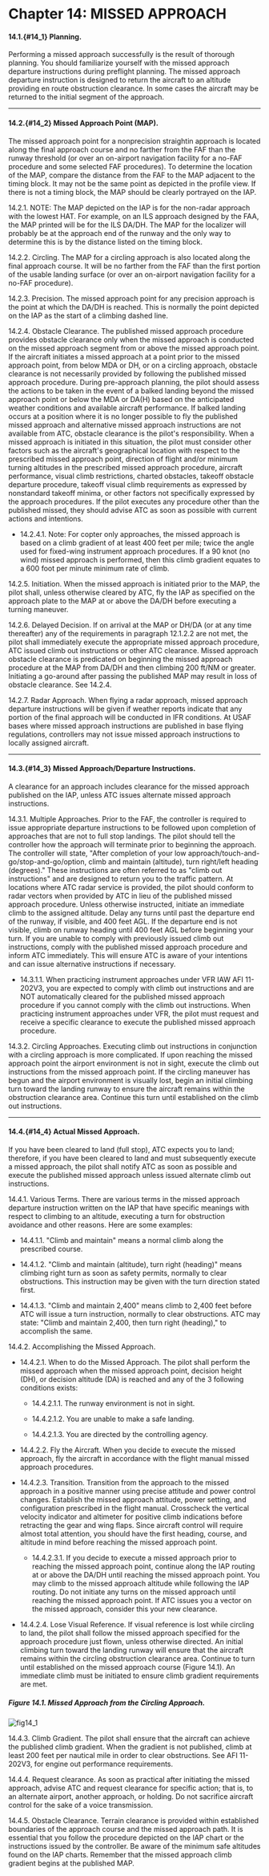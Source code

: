 # Chapter 14: MISSED APPROACH

#### 14.1.{#14_1} Planning.

Performing a missed approach successfully is the result of thorough planning. You should familiarize yourself with the missed approach departure instructions during preflight planning. The missed approach departure instruction is designed to return the aircraft to an altitude providing en route obstruction clearance. In some cases the aircraft may be returned to the initial segment of the approach.

----

#### 14.2.{#14_2} Missed Approach Point (MAP).

The missed approach point for a nonprecision straightin approach is located along the final approach course and no farther from the FAF than the runway threshold (or over an on-airport navigation facility for a no-FAF procedure and some selected FAF procedures). To determine the location of the MAP, compare the distance from the FAF to the MAP adjacent to the timing block. It may not be the same point as depicted in the profile view. If there is not a timing block, the MAP should be clearly portrayed on the IAP.

14.2.1. NOTE: The MAP depicted on the IAP is for the non-radar approach with the lowest HAT. For example, on an ILS approach designed by the FAA, the MAP printed will be for the ILS DA/DH. The MAP for the localizer will probably be at the approach end of the runway and the only way to determine this is by the distance listed on the timing block.

14.2.2. Circling. The MAP for a circling approach is also located along the final approach course. It will be no farther from the FAF than the first portion of the usable landing surface (or over an on-airport navigation facility for a no-FAF procedure).

14.2.3. Precision. The missed approach point for any precision approach is the point at which the DA/DH is reached. This is normally the point depicted on the IAP as the start of a climbing dashed line.

14.2.4. Obstacle Clearance. The published missed approach procedure provides obstacle clearance only when the missed approach is conducted on the missed approach segment from or above the missed approach point. If the aircraft initiates a missed approach at a point prior to the missed approach point, from below MDA or DH, or on a circling approach, obstacle clearance is not necessarily provided by following the published missed approach procedure. During pre-approach planning, the pilot should assess the actions to be taken in the event of a balked landing beyond the missed approach point or below the MDA or DA(H) based on the anticipated weather conditions and available aircraft performance. If balked landing occurs at a position where it is no longer possible to fly the published missed approach and alternative missed approach instructions are not available from ATC, obstacle clearance is the pilot's responsibility. When a missed approach is initiated in this situation, the pilot must consider other factors such as the aircraft's geographical location with respect to the prescribed missed approach point, direction of flight and/or minimum turning altitudes in the prescribed missed approach procedure, aircraft performance, visual climb restrictions, charted obstacles, takeoff obstacle departure procedure, takeoff visual climb requirements as expressed by nonstandard takeoff minima, or other factors not specifically expressed by the approach procedures. If the pilot executes any procedure other than the published missed, they should advise ATC as soon as possible with current actions and intentions.

+ 14.2.4.1. Note: For copter only approaches, the missed approach is based on a climb gradient of at least 400 feet per mile; twice the angle used for fixed-wing instrument approach procedures. If a 90 knot (no wind) missed approach is performed, then this climb gradient equates to a 600 foot per minute minimum rate of climb.

14.2.5. Initiation. When the missed approach is initiated prior to the MAP, the pilot shall, unless otherwise cleared by ATC, fly the IAP as specified on the approach plate to the MAP at or above the DA/DH before executing a turning maneuver.

14.2.6. Delayed Decision. If on arrival at the MAP or DH/DA (or at any time thereafter) any of the requirements in paragraph 12.1.2.2 are not met, the pilot shall immediately execute the appropriate missed approach procedure, ATC issued climb out instructions or other ATC clearance. Missed approach obstacle clearance is predicated on beginning the missed approach procedure at the MAP from DA/DH and then climbing 200 ft/NM or greater. Initiating a go-around after passing the published MAP may result in loss of obstacle clearance. See 14.2.4.

14.2.7. Radar Approach. When flying a radar approach, missed approach departure instructions will be given if weather reports indicate that any portion of the final approach will be conducted in IFR conditions. At USAF bases where missed approach instructions are published in base flying regulations, controllers may not issue missed approach instructions to locally assigned aircraft.

----

#### 14.3.{#14_3} Missed Approach/Departure Instructions.

A clearance for an approach includes clearance for the missed approach published on the IAP, unless ATC issues alternate missed approach instructions.

14.3.1. Multiple Approaches. Prior to the FAF, the controller is required to issue appropriate departure instructions to be followed upon completion of approaches that are not to full stop landings. The pilot should tell the controller how the approach will terminate prior to beginning the approach. The controller will state, "After completion of your low approach/touch-and-go/stop-and-go/option, climb and maintain (altitude), turn right/left heading (degrees)." These instructions are often referred to as "climb out instructions" and are designed to return you to the traffic pattern. At locations where ATC radar service is provided, the pilot should conform to radar vectors when provided by ATC in lieu of the published missed approach procedure. Unless otherwise instructed, initiate an immediate climb to the assigned altitude. Delay any turns until past the departure end of the runway, if visible, and 400 feet AGL. If the departure end is not visible, climb on runway heading until 400 feet AGL before beginning your turn. If you are unable to comply with previously issued climb out instructions, comply with the published missed approach procedure and inform ATC immediately. This will ensure ATC is aware of your intentions and can issue alternative instructions if necessary.

+ 14.3.1.1. When practicing instrument approaches under VFR IAW AFI 11-202V3, you are expected to comply with climb out instructions and are NOT automatically cleared for the published missed approach procedure if you cannot comply with the climb out instructions. When practicing instrument approaches under VFR, the pilot must request and receive a specific clearance to execute the published missed approach procedure.


14.3.2. Circling Approaches. Executing climb out instructions in conjunction with a circling approach is more complicated. If upon reaching the missed approach point the airport environment is not in sight, execute the climb out instructions from the missed approach point. If the circling maneuver has begun and the airport environment is visually lost, begin an initial climbing turn toward the landing runway to ensure the aircraft remains within the obstruction clearance area. Continue this turn until established on the climb out instructions.

----

#### 14.4.{#14_4} Actual Missed Approach.

If you have been cleared to land (full stop), ATC expects you to land; therefore, if you have been cleared to land and must subsequently execute a missed approach, the pilot shall notify ATC as soon as possible and execute the published missed approach unless issued alternate climb out instructions.

14.4.1. Various Terms. There are various terms in the missed approach departure instruction written on the IAP that have specific meanings with respect to climbing to an altitude, executing a turn for obstruction avoidance and other reasons. Here are some examples:

+ 14.4.1.1. "Climb and maintain" means a normal climb along the prescribed course.

+ 14.4.1.2. "Climb and maintain (altitude), turn right (heading)" means climbing right turn as soon as safety permits, normally to clear obstructions. This instruction may be given with the turn direction stated first.

+ 14.4.1.3. "Climb and maintain 2,400" means climb to 2,400 feet before ATC will issue a turn instruction, normally to clear obstructions. ATC may state: "Climb and maintain 2,400, then turn right (heading)," to accomplish the same.

14.4.2. Accomplishing the Missed Approach.

+ 14.4.2.1. When to do the Missed Approach. The pilot shall perform the missed approach when the missed approach point, decision height (DH), or decision altitude (DA) is reached and any of the 3 following conditions exists:

	+ 14.4.2.1.1. The runway environment is not in sight.

	+ 14.4.2.1.2. You are unable to make a safe landing.

	+ 14.4.2.1.3. You are directed by the controlling agency.

+ 14.4.2.2. Fly the Aircraft. When you decide to execute the missed approach, fly the aircraft in accordance with the flight manual missed approach procedures.

+ 14.4.2.3. Transition. Transition from the approach to the missed approach in a positive manner using precise attitude and power control changes. Establish the missed approach attitude, power setting, and configuration prescribed in the flight manual. Crosscheck the vertical velocity indicator and altimeter for positive climb indications before retracting the gear and wing flaps. Since aircraft control will require almost total attention, you should have the first heading, course, and altitude in mind before reaching the missed approach point.

	+ 14.4.2.3.1. If you decide to execute a missed approach prior to reaching the missed approach point, continue along the IAP routing at or above the DA/DH until reaching the missed approach point. You may climb to the missed approach altitude while following the IAP routing. Do not initiate any turns on the missed approach until reaching the missed approach point. If ATC issues you a vector on the missed approach, consider this your new clearance.

+ 14.4.2.4. Lose Visual Reference. If visual reference is lost while circling to land, the pilot shall follow the missed approach specified for the approach procedure just flown, unless otherwise directed. An initial climbing turn toward the landing runway will ensure that the aircraft remains within the circling obstruction clearance area. Continue to turn until established on the missed approach course (Figure 14.1). An immediate climb must be initiated to ensure climb gradient requirements are met.

##### Figure 14.1. Missed Approach from the Circling Approach.
![fig14_1](figs/fig14_1.png)

14.4.3. Climb Gradient. The pilot shall ensure that the aircraft can achieve the published climb gradient. When the gradient is not published, climb at least 200 feet per nautical mile in order to clear obstructions. See AFI 11-202V3, for engine out performance requirements.

14.4.4. Request clearance. As soon as practical after initiating the missed approach, advise ATC and request clearance for specific action; that is, to an alternate airport, another approach, or holding. Do not sacrifice aircraft control for the sake of a voice transmission.

14.4.5. Obstacle Clearance. Terrain clearance is provided within established boundaries of the approach course and the missed approach path. It is essential that you follow the procedure depicted on the IAP chart or the instructions issued by the controller. Be aware of the minimum safe altitudes found on the IAP charts. Remember that the missed approach climb gradient begins at the published MAP.